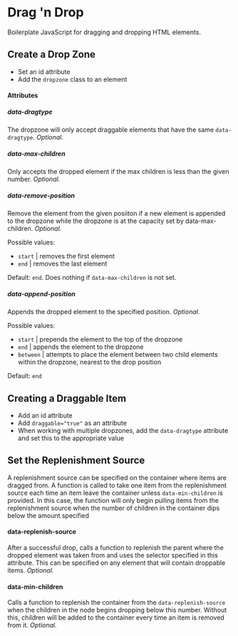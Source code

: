 Drag 'n Drop
============

Boilerplate JavaScript for dragging and dropping HTML elements.

Create a Drop Zone
--------------------

- Set an id attribute
- Add the `dropzone` class to an element

#### Attributes

##### data-dragtype
The dropzone will only accept draggable elements that have the same `data-dragtype`. *Optional.*

##### data-max-children
Only accepts the dropped element if the max children is less than the given number. *Optional.*

##### data-remove-position
Remove the element from the given posiiton if a new element is appended to the dropzone while the dropzone is at the
capacity set by data-max-children. *Optional.*

Possible values:
- `start` | removes the first element
- `end` | removes the last element

Default: `end`. Does nothing if `data-max-children` is not set. 

##### data-append-position
Appends the dropped element to the specified position. *Optional.*

Possible values:
- `start` | prepends the element to the top of the dropzone
- `end` | appends the element to the dropzone
- `between` | attempts to place the element between two child elements within the dropzone, nearest to the drop position
        
Default: `end`


Creating a Draggable Item
-------------------------

- Add an id attribute
- Add `draggable="true"` as an attribute
- When working with multiple dropzones, add the `data-dragtype` attribute and set this to the appropriate value


Set the Replenishment Source
----------------------------

A replenishment source can be specified on the container where items are dragged from. A function is called to take one
item from the replenishment source each time an item leave the container unless `data-min-children` is provided. In this
case, the function will only begin pulling items from the replenishment source when the number of children in the
container dips below the amount specified

#### data-replenish-source
After a successful drop, calls a function to replenish the parent where the dropped element was taken from and uses the
selector specified in this attribute. This can be specified on any element that will contain droppable items. *Optional.*

#### data-min-children
Calls a function to replenish the container from the `data-replenish-source` when the children in the node begins
dropping below this number.  Without this, children will be added to the container every time an item is removed from
it. *Optional.*

